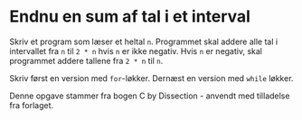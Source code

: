 # Endnu en sum af tal i et interval

Skriv et program som læser et heltal `n`. Programmet skal addere alle tal i intervallet fra `n` til `2 * n` hvis `n` er ikke negativ. Hvis `n` er negativ, skal programmet addere tallene fra `2 * n` til `n`.

Skriv først en version med `for`-løkker. Dernæst en version med `while` løkker.

Denne opgave stammer fra bogen C by Dissection - anvendt med tilladelse fra forlaget.
